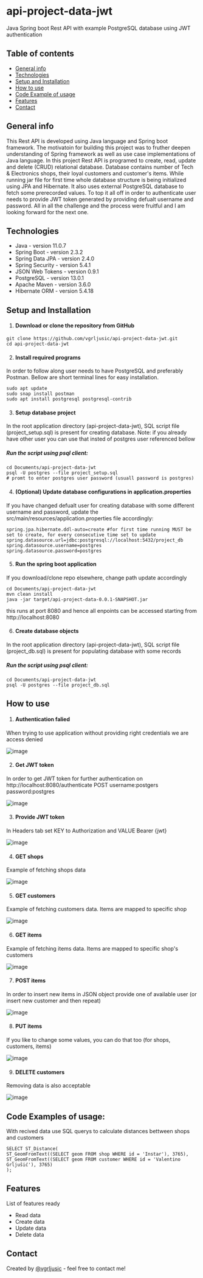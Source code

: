 # api-project-data-jwt
Java Spring boot Rest API with example PostgreSQL database using JWT authentication

## Table of contents
* [General info](#general-info)
* [Technologies](#technologies)
* [Setup and Installation](#setup-and-installation)
* [How to use](#how-to-use)
* [Code Example of usage](#code-examples-of-usage)
* [Features](#features)
* [Contact](#contact)

## General info
This Rest API is developed using Java language and Spring boot framework. The motivatoin for building this project was to fruther deepen understanding of Spring framework as well as use case implementations of Java language. In this project Rest API is programed to create, read, update and delete (CRUD) relational database. Database contains number of Tech & Electronics shops, their loyal customers and customer's items. While running jar file for first time whole database structure is being initialized using JPA and Hibernate. It also uses external PostgreSQL database to fetch some prerecorded values. To top it all off in order to authenticate user needs to provide JWT token generated by providing defualt username and password. All in all the challenge and the process were fruitful and I am looking forward for the next one.  

## Technologies
* Java - version 11.0.7
* Spring Boot - version 2.3.2
* Spring Data JPA - version 2.4.0
* Spring Security - version 5.4.1
* JSON Web Tokens - version 0.9.1
* PostgreSQL - version 13.0.1
* Apache Maven - version 3.6.0
* Hibernate ORM - version 5.4.18

## Setup and Installation

1. #### Download or clone the repository from GitHub

```
git clone https://github.com/vgrljusic/api-project-data-jwt.git
cd api-project-data-jwt
```

2. #### Install required programs

In order to follow along user needs to have PostgreSQL and preferably Postman. Bellow are short terminal lines for easy installation.
```
sudo apt update
sudo snap install postman
sudo apt install postgresql postgresql-contrib
```

3. #### Setup database project

In the root application directory (api-project-data-jwt), SQL script file (project_setup.sql) is present for creating database. Note: if you already have other user you can use that insted of postgres user referenced bellow

##### Run the script using psql client: 

```
cd Documents/api-project-data-jwt
psql -U postgres --file project_setup.sql
# promt to enter postgres user password (usuall password is postgres)
```

4. #### (Optional) Update database configurations in application.properties

If you have changed defualt user for creating database with some different username and password, update the src/main/resources/application.properties file accordingly:

```
spring.jpa.hibernate.ddl-auto=create #for first time running MUST be set to create, for every consecutive time set to update
spring.datasource.url=jdbc:postgresql://localhost:5432/project_db
spring.datasource.username=postgres
spring.datasource.password=postgres

```

5. #### Run the spring boot application

If you download/clone repo elsewhere, change path update accordingly

```
cd Documents/api-project-data-jwt
mvn clean install
java -jar target/api-project-data-0.0.1-SNAPSHOT.jar
```

this runs at port 8080 and hence all enpoints can be accessed starting from http://localhost:8080

6. #### Create database objects

In the root application directory (api-project-data-jwt), SQL script file (project_db.sql) is present for populating database with some records

##### Run the script using psql client: 

```
cd Documents/api-project-data-jwt
psql -U postgres --file project_db.sql
```

## How to use

1. #### Authentication falied

When trying to use application without providing right credentials we are access denied 

![image](https://user-images.githubusercontent.com/52451893/97893829-11416200-1d32-11eb-87d4-e3dcbca12951.png)

2. #### Get JWT token

In order to get JWT token for further authentication on http://localhost:8080/authenticate POST username:postgers password:postgres 

![image](https://user-images.githubusercontent.com/52451893/97894613-01764d80-1d33-11eb-979a-b7444896b520.png)

3. #### Provide JWT token

In Headers tab set KEY to Authorization and VALUE Bearer {jwt}

![image](https://user-images.githubusercontent.com/52451893/97894218-8d3baa00-1d32-11eb-9866-e7ee6956173a.png)

4. #### GET shops

Example of fetching shops data

![image](https://user-images.githubusercontent.com/52451893/97894794-38e4fa00-1d33-11eb-9020-45788c2971fe.png)


5. #### GET customers

Example of fetching customers data. Items are mapped to specific shop 

![image](https://user-images.githubusercontent.com/52451893/97971354-2a462380-1dc3-11eb-9ced-b60132bfef73.png)

6. #### GET items

Example of fetching items data. Items are mapped to specific shop's customers 

![image](https://user-images.githubusercontent.com/52451893/97894839-47cbac80-1d33-11eb-9351-f5b1f1806990.png)

7. #### POST items

In order to insert new items in JSON object provide one of available user (or insert new customer and then repeat)

![image](https://user-images.githubusercontent.com/52451893/97894896-5d40d680-1d33-11eb-94ad-6c3d61e1f3a1.png)

8. #### PUT items

If you like to change some values, you can do that too (for shops, customers, items)

![image](https://user-images.githubusercontent.com/52451893/97894958-70ec3d00-1d33-11eb-9545-ca83d36dac3b.png)

9. #### DELETE customers

Removing data is also acceptable

![image](https://user-images.githubusercontent.com/52451893/97895018-82cde000-1d33-11eb-99c5-a2cf86f7bb3c.png)

## Code Examples of usage:
With recived data use SQL querys to calculate distances bettween shops and customers

```
SELECT ST_Distance(
ST_GeomFromText((SELECT geom FROM shop WHERE id = 'Instar'), 3765),
ST_GeomFromText((SELECT geom FROM customer WHERE id = 'Valentino Grljušić'), 3765)
);
```

## Features
List of features ready 
* Read data
* Create data
* Update data
* Delete data

## Contact
Created by [@vgrljusic](https://www.linkedin.com/in/vgrljusic/) - feel free to contact me!
